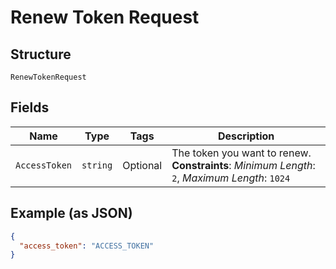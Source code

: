 
# Renew Token Request

## Structure

`RenewTokenRequest`

## Fields

| Name | Type | Tags | Description |
|  --- | --- | --- | --- |
| `AccessToken` | `string` | Optional | The token you want to renew.<br>**Constraints**: *Minimum Length*: `2`, *Maximum Length*: `1024` |

## Example (as JSON)

```json
{
  "access_token": "ACCESS_TOKEN"
}
```

